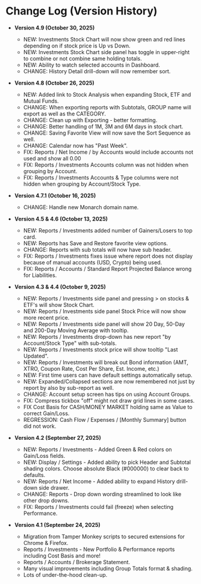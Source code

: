 # Change Log (Version History)

* **Version 4.9 (October 30, 2025)**  
     - NEW: Investments Stock Chart will now show green and red lines depending on if stock price is Up vs Down.
     - NEW: Investments Stock Chart side panel has toggle in upper-right to combine or not combine same holding totals.
     - NEW: Ability to watch selected accounts in Dashboard.
     - CHANGE: History Detail drill-down will now remember sort.

* **Version 4.8 (October 26, 2025)**  
     - NEW: Added link to Stock Analysis when expanding Stock, ETF and Mutual Funds.
     - CHANGE: When exporting reports with Subtotals, GROUP name will export as well as the CATEGORY.
     - CHANGE: Clean up with Exporting - better formatting.
     - CHANGE: Better handling of 1M, 3M and 6M days in stock chart.
     - CHANGE: Saving Favorite View will now save the Sort Sequence as well.
     - CHANGE: Calendar now has "Past Week".
     - FIX: Reports / Net Income / by Accounts would include accounts not used and show all 0.00 
     - FIX: Reports / Investments Accounts column was not hidden when grouping by Account.
     - FIX: Reports / Investments Accounts & Type columns were not hidden when grouping by Account/Stock Type.

* **Version 4.7.1 (October 16, 2025)**
     - CHANGE: Handle new Monarch domain name.

* **Version 4.5 & 4.6 (October 13, 2025)**
     - NEW: Reports / Investments added number of Gainers/Losers to top card.
     - NEW: Reports has Save and Restore favorite view options.
     - CHANGE: Reports with sub totals will now have sub header.
     - FIX: Reports / Investments fixes issue where report does not display because of manual accounts (USD, Crypto) being used.
     - FIX: Reports / Accounts / Standard Report Projected Balance wrong for Liabilities.
    
* **Version 4.3 & 4.4 (October 9, 2025)**
     - NEW: Reports / Investments side panel and pressing > on stocks & ETF's will show Stock Chart.
     - NEW: Reports / Investments side panel Stock Price will now show more recent price.
     - NEW: Reports / Investments side panel will show 20 Day, 50-Day and 200-Day Moving Average with tooltip.     
     - NEW: Reports / Investments drop-down has new report "by Account/Stock Type" with sub-totals.
     - NEW: Reports / Investments stock price will show tooltip "Last Updated".
     - NEW: Reports / Investments will break out Bond information (AMT, XTRO, Coupon Rate, Cost Per Share, Est. Income, etc.)
     - NEW: First time users can have default settings automatically setup.
     - NEW: Expanded/Collapsed sections are now remembered not just by report by also by sub-report as well.
     - CHANGE: Account setup screen has tips on using Account Groups.
     - FIX: Compress tickbox "off" might not draw grid lines in some cases.
     - FIX Cost Basis for CASH/MONEY MARKET holding same as Value to correct Gain/Loss.
     - REGRESSION: Cash Flow / Expenses / [Monthly Summary] button did not work.
       

* **Version 4.2 (September 27, 2025)**
     - NEW: Reports / Investments - Added Green & Red colors on Gain/Loss fields.
     - NEW: Display / Settings - Added ability to pick Header and Subtotal shading colors.  Choose absolute Black (#000000) to clear back to defaults.
     - NEW: Reports / Net Income - Added ability to expand History drill-down side drawer.
     - CHANGE: Reports - Drop down wording streamlined to look like other drop downs.
     - FIX: Reports / Investments could fail (freeze) when selecting Performance.
     
 
* **Version 4.1 (September 24, 2025)**
     - Migration from Tamper Monkey scripts to secured extensions for Chrome & Firefox.
     - Reports / Investments - New Portfolio & Performance reports including Cost Basis and more!
     - Reports / Accounts / Brokerage Statement.
     - Many visual improvements including Group Totals format & shading.
     - Lots of under-the-hood clean-up.
 
       
